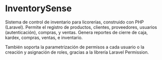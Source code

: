 # InventorySense

Sistema de control de inventario para licorerías, construido con PHP (Laravel). Permite el registro de productos, clientes, proveedores, usuarios (autenticación), compras, y ventas. Genera reportes de cierre de caja, kardex, compras, ventas, e inventario.

También soporta la parametrización de permisos a cada usuario o la creación y asignación de roles, gracias a la librería Laravel Permission.
